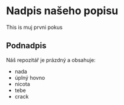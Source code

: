 # Nadpis našeho popisu
This is muj prvni pokus
## Podnadpis
Náš repozitář je prázdný a obsahuje:
- nada
- úplný hovno
- nicota
- tebe
- crack
